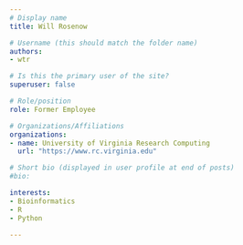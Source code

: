 ```yaml
---
# Display name
title: Will Rosenow

# Username (this should match the folder name)
authors:
- wtr

# Is this the primary user of the site?
superuser: false

# Role/position
role: Former Employee

# Organizations/Affiliations
organizations:
- name: University of Virginia Research Computing
  url: "https://www.rc.virginia.edu"

# Short bio (displayed in user profile at end of posts)
#bio: 

interests:
- Bioinformatics
- R
- Python

---
```


